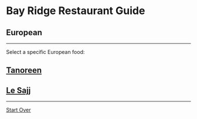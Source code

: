 # Bay Ridge Restaurant Guide
## European
---
Select a specific European food:
## [Tanoreen](https://tanoreen.com/)
## [Le Sajj](https://lesajjbk.com/)
---
[Start Over](../home.md)
